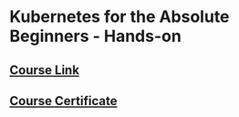 # Kubernetes for the Absolute Beginners - Hands-on

## [Course Link](https://www.udemy.com/course/learn-kubernetes/)

## [Course Certificate](https://www.udemy.com/certificate/UC-7ff15d4f-f4a0-42ca-943e-aaadf6a67986/)